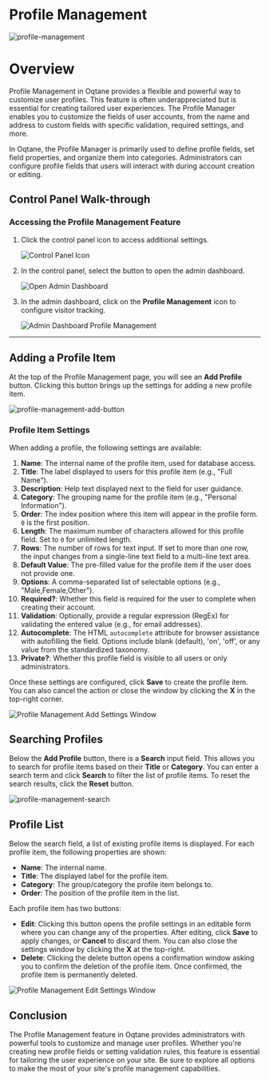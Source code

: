 # Profile Management

![profile-management](./assets/profile-management.png)

# Overview

Profile Management in Oqtane provides a flexible and powerful way to customize user profiles. This feature is often underappreciated but is essential for creating tailored user experiences. The Profile Manager enables you to customize the fields of user accounts, from the name and address to custom fields with specific validation, required settings, and more.

In Oqtane, the Profile Manager is primarily used to define profile fields, set field properties, and organize them into categories. Administrators can configure profile fields that users will interact with during account creation or editing.

## Control Panel Walk-through

### Accessing the Profile Management Feature

1. Click the control panel icon to access additional settings.

   ![Control Panel Icon](assets/control-panel-button.png)

2. In the control panel, select the button to open the admin dashboard.

   ![Open Admin Dashboard](assets/control-panel-admin-dashboard-button.png)

3. In the admin dashboard, click on the **Profile Management** icon to configure visitor tracking.

   ![Admin Dashboard Profile Management](assets/admin-dashboard-profile-management.png)

---

## Adding a Profile Item

At the top of the Profile Management page, you will see an **Add Profile** button. Clicking this button brings up the settings for adding a new profile item.

![profile-management-add-button](./assets/profile-management-add-button.png)

### Profile Item Settings

When adding a profile, the following settings are available:

1. **Name**: The internal name of the profile item, used for database access.
2. **Title**: The label displayed to users for this profile item (e.g., "Full Name").
3. **Description**: Help text displayed next to the field for user guidance.
4. **Category**: The grouping name for the profile item (e.g., "Personal Information").
5. **Order**: The index position where this item will appear in the profile form. `0` is the first position.
6. **Length**: The maximum number of characters allowed for this profile field. Set to `0` for unlimited length.
7. **Rows**: The number of rows for text input. If set to more than one row, the input changes from a single-line text field to a multi-line text area.
8. **Default Value**: The pre-filled value for the profile item if the user does not provide one.
9. **Options**: A comma-separated list of selectable options (e.g., "Male,Female,Other").
10. **Required?**: Whether this field is required for the user to complete when creating their account.
11. **Validation**: Optionally, provide a regular expression (RegEx) for validating the entered value (e.g., for email addresses).
12. **Autocomplete**: The HTML `autocomplete` attribute for browser assistance with autofilling the field. Options include blank (default), 'on', 'off', or any value from the standardized taxonomy.
13. **Private?**: Whether this profile field is visible to all users or only administrators.

Once these settings are configured, click **Save** to create the profile item. You can also cancel the action or close the window by clicking the **X** in the top-right corner.

![Profile Management Add Settings Window](./assets/profile-management-add-settings-window.png)

## Searching Profiles

Below the **Add Profile** button, there is a **Search** input field. This allows you to search for profile items based on their **Title** or **Category**. You can enter a search term and click **Search** to filter the list of profile items. To reset the search results, click the **Reset** button.

![profile-management-search](./assets/profile-management-search.png)

## Profile List

Below the search field, a list of existing profile items is displayed. For each profile item, the following properties are shown:

- **Name**: The internal name.
- **Title**: The displayed label for the profile item.
- **Category**: The group/category the profile item belongs to.
- **Order**: The position of the profile item in the list.

Each profile item has two buttons:

- **Edit**: Clicking this button opens the profile settings in an editable form where you can change any of the properties. After editing, click **Save** to apply changes, or **Cancel** to discard them. You can also close the settings window by clicking the **X** at the top-right.
- **Delete**: Clicking the delete button opens a confirmation window asking you to confirm the deletion of the profile item. Once confirmed, the profile item is permanently deleted.

![Profile Management Edit Settings Window](./assets/profile-management-edit-settings-window.png)

## Conclusion

The Profile Management feature in Oqtane provides administrators with powerful tools to customize and manage user profiles. Whether you're creating new profile fields or setting validation rules, this feature is essential for tailoring the user experience on your site. Be sure to explore all options to make the most of your site's profile management capabilities.
